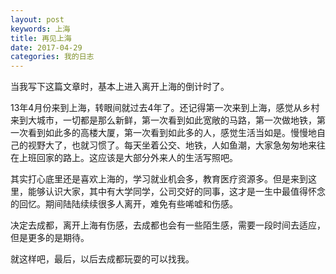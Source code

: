 ```yaml
---
layout: post
keywords: 上海
title: 再见上海
date: 2017-04-29
categories: 我的日志
---
```


当我写下这篇文章时，基本上进入离开上海的倒计时了。

13年4月份来到上海，转眼间就过去4年了。还记得第一次来到上海，感觉从乡村来到大城市，一切都是那么新鲜，第一次看到如此宽敞的马路，第一次做地铁，第一次看到如此多的高楼大厦，第一次看到如此多的人，感觉生活当如是。慢慢地自己的视野大了，也就习惯了。每天坐着公交、地铁，人如鱼潮，大家急匆匆地来往在上班回家的路上。这应该是大部分外来人的生活写照吧。

其实打心底里还是喜欢上海的，学习就业机会多，教育医疗资源多。但是来到这里，能够认识大家，其中有大学同学，公司交好的同事，这才是一生中最值得怀念的回忆。期间陆陆续续很多人离开，难免有些唏嘘和伤感。

<!-- more -->

决定去成都，离开上海有伤感，去成都也会有一些陌生感，需要一段时间去适应，但是更多的是期待。

就这样吧，最后，以后去成都玩耍的可以找我。

